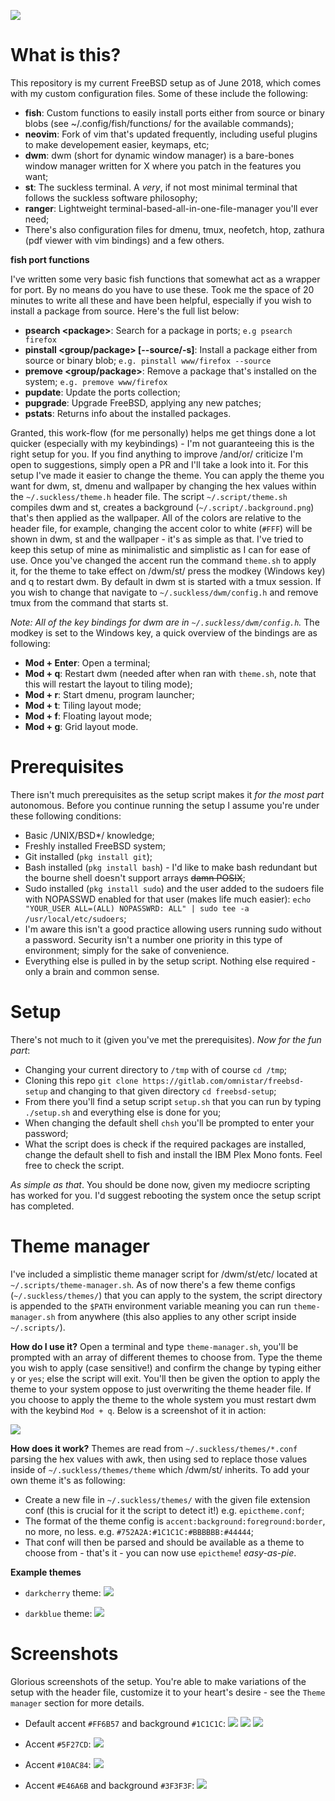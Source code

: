 ![](https://upload.wikimedia.org/wikipedia/en/thumb/d/df/Freebsd_logo.svg/500px-Freebsd_logo.svg.png)
# What is this?
This repository is my current FreeBSD setup as of June 2018, which comes with my custom configuration files. Some of these include the following: 
- **fish**: Custom functions to easily install ports either from source or binary blobs (see ~/.config/fish/functions/ for the available commands);
- **neovim**: Fork of vim that's updated frequently, including useful plugins to make developement easier, keymaps, etc;
- **dwm**: dwm (short for dynamic window manager) is a bare-bones window manager written for X where you patch in the features you want;
- **st**: The suckless terminal. A *very*, if not most minimal terminal that follows the suckless software philosophy;
- **ranger**: Lightweight terminal-based-all-in-one-file-manager you'll ever need;
- There's also configuration files for dmenu, tmux, neofetch, htop, zathura (pdf viewer with vim bindings) and a few others.

**fish port functions**

I've written some very basic fish functions that somewhat act as a wrapper for port. By no means do you have to use these. Took me the space of 20 minutes to write all these and have been helpful, especially if you wish to install a package from source. Here's the full list below:
- **psearch \<package\>**: Search for a package in ports; ``e.g psearch firefox``
- **pinstall \<group/package\> [--source/-s]**: Install a package either from source or binary blob; ``e.g. pinstall www/firefox --source``
- **premove \<group/package\>**: Remove a package that's installed on the system; ``e.g. premove www/firefox``
- **pupdate**: Update the ports collection;
- **pupgrade**: Upgrade FreeBSD, applying any new patches;
- **pstats**: Returns info about the installed packages.

Granted, this work-flow (for me personally) helps me get things done a lot quicker (especially  with my keybindings) - I'm not guaranteeing this is the right setup for you. If you find anything to improve /and/or/ criticize I'm open to suggestions, simply open a PR and I'll take a look into it. For this setup I've made it easier to change the theme. You can apply the theme you want for dwm, st, dmenu and wallpaper by changing the hex values within the ``~/.suckless/theme.h`` header file. The script ``~/.script/theme.sh`` compiles dwm and st, creates a background (``~/.script/.background.png``) that's then applied as the wallpaper. All of the colors are relative to the header file, for example, changing the accent color to white (``#FFF``) will be shown in dwm, st and the wallpaper - it's as simple as that. I've tried to keep this setup of mine as minimalistic and simplistic as I can for ease of use. Once you've changed the accent run the command ``theme.sh`` to apply it, for the theme to take effect on /dwm/st/ press the modkey (Windows key) and q to restart dwm. By default in dwm st is started with a tmux session. If you wish to change that navigate to ``~/.suckless/dwm/config.h`` and remove tmux from the command that starts st.

*Note: All of the key bindings for dwm are in ``~/.suckless/dwm/config.h``.* The modkey is set to the Windows key, a quick overview of the bindings are as following:
- **Mod + Enter**: Open a terminal;
- **Mod + q**: Restart dwm (needed after when ran with ``theme.sh``, note that this will restart the layout to tiling mode);
- **Mod + r**: Start dmenu, program launcher;
- **Mod + t**: Tiling layout mode;
- **Mod + f**: Floating layout mode;
- **Mod + g**: Grid layout mode.

# Prerequisites
There isn't much prerequisites as the setup script makes it *for the most part* autonomous. Before you continue running the setup I assume you're under these following conditions:
- Basic /UNIX/BSD*/ knowledge;
- Freshly installed FreeBSD system;
- Git installed (``pkg install git``);
- Bash installed (``pkg install bash``) - I'd like to make bash redundant but the bourne shell doesn't support arrays ~~damn POSIX~~;
- Sudo installed (``pkg install sudo``) and the user added to the sudoers file with NOPASSWD enabled for that user (makes life much easier): ``echo "YOUR_USER ALL=(ALL) NOPASSWRD: ALL" | sudo tee -a /usr/local/etc/sudoers``;
- I'm aware this isn't a good practice allowing users running sudo without a password. Security isn't a number one priority in this type of environment; simply for the sake of convenience.
- Everything else is pulled in by the setup script. Nothing else required - only a brain and common sense.

# Setup
There's not much to it (given you've met the prerequisites). *Now for the fun part*:
- Changing your current directory to ``/tmp`` with of course ``cd /tmp``;
- Cloning this repo ``git clone https://gitlab.com/omnistar/freebsd-setup`` and changing to that given directory ``cd freebsd-setup``;
- From there you'll find a setup script ``setup.sh`` that you can run by typing ``./setup.sh`` and everything else is done for you;
- When changing the default shell ``chsh`` you'll be prompted to enter your password;
- What the script does is check if the required packages are installed, change the default shell to fish and install the IBM Plex Mono fonts. Feel free to check the script.

*As simple as that*. You should be done now, given my mediocre scripting has worked for you. I'd suggest rebooting the system once the setup script has completed.

# Theme manager
I've included a simplistic theme manager script for /dwm/st/etc/ located at ``~/.scripts/theme-manager.sh``. As of now there's a few theme configs (`~/.suckless/themes/`) that you can apply to the system, the script directory is appended to the ``$PATH`` environment variable meaning you can run ``theme-manager.sh`` from anywhere (this also applies to any other script inside ``~/.scripts/``).

**How do I use it?**
Open a terminal and type ``theme-manager.sh``, you'll be prompted with an array of different themes to choose from. Type the theme you wish to apply (case sensitive!) and confirm the change by typing either ``y`` or ``yes``; else the script will exit. You'll then be given the option to apply the theme to your system oppose to just overwriting the theme header file. If you choose to apply the theme to the whole system you must restart dwm with the keybind ``Mod + q``. Below is a screenshot of it in action:

![](./screenshots/7.png)

**How does it work?**
Themes are read from ``~/.suckless/themes/*.conf`` parsing the hex values with awk, then using sed to replace those values inside of ``~/.suckless/themes/theme`` which /dwm/st/ inherits. To add your own theme it's as following:
- Create a new file in ``~/.suckless/themes/`` with the given file extension conf (this is crucial for it the script to detect it!) e.g. ``epictheme.conf``;
- The format of the theme config is ``accent:background:foreground:border``, no more, no less. e.g. ``#752A2A:#1C1C1C:#BBBBBB:#44444``;
- That conf will then be parsed and should be available as a theme to choose from - that's it - you can now use ``epictheme``! *easy-as-pie*.

**Example themes**
- ``darkcherry`` theme:
![](./screenshots/8.png)

- ``darkblue`` theme:
![](./screenshots/9.png)

# Screenshots
Glorious screenshots of the setup. You're able to make variations of the setup with the header file, customize it to your heart's desire - see the ``Theme manager`` section for more details.

- Default accent ``#FF6B57`` and background ``#1C1C1C``:
![](./screenshots/1.png)
![](./screenshots/2.png)
![](./screenshots/3.png)

- Accent ``#5F27CD``:
![](./screenshots/4.png)

- Accent ``#10AC84``:
![](./screenshots/5.png)

- Accent ``#E46A6B`` and background ``#3F3F3F``:
![](./screenshots/6.png)
